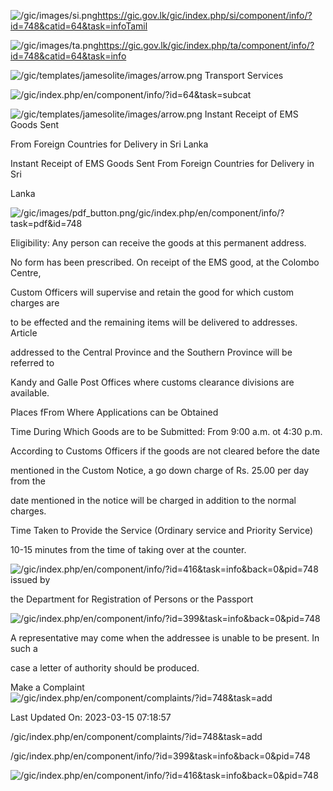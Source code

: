 <!-- Source: https://gic.gov.lk/gic/index.php/en/component/info/?id=748&catid=64&task=info -->

![/gic/images/si.png](/gic/images/si.png)https://gic.gov.lk/gic/index.php/si/component/info/?id=748&catid=64&task=infoTamil

![/gic/images/ta.png](/gic/images/ta.png)https://gic.gov.lk/gic/index.php/ta/component/info/?id=748&catid=64&task=info

![/gic/templates/jamesolite/images/arrow.png](/gic/templates/jamesolite/images/arrow.png) Transport Services

![/gic/index.php/en/component/info/?id=64&task=subcat](/gic/index.php/en/component/info/?id=64&task=subcat)

![/gic/templates/jamesolite/images/arrow.png](/gic/templates/jamesolite/images/arrow.png) Instant Receipt of EMS Goods Sent

From Foreign Countries for Delivery in Sri Lanka

Instant Receipt of EMS Goods Sent From Foreign Countries for Delivery in Sri

Lanka

![/gic/images/pdf_button.png](/gic/images/pdf_button.png)/gic/index.php/en/component/info/?task=pdf&id=748

Eligibility: Any person can receive the goods at this permanent address.

No form has been prescribed. On receipt of the EMS good, at the Colombo Centre,

Custom Officers will supervise and retain the good for which custom charges are

to be effected and the remaining items will be delivered to addresses. Article

addressed to the Central Province and the Southern Province will be referred to

Kandy and Galle Post Offices where customs clearance divisions are available.

Places fFrom Where Applications can be Obtained

Time During Which Goods are to be Submitted: From 9:00 a.m. ot 4:30 p.m.

According to Customs Officers if the goods are not cleared before the date

mentioned in the Custom Notice, a go down charge of Rs. 25.00 per day from the

date mentioned in the notice will be charged in addition to the normal charges.

Time Taken to Provide the Service (Ordinary service and Priority Service)

10-15 minutes from the time of taking over at the counter.

![/gic/index.php/en/component/info/?id=416&task=info&back=0&pid=748](/gic/index.php/en/component/info/?id=416&task=info&back=0&pid=748) issued by

the Department for Registration of Persons or the Passport

![/gic/index.php/en/component/info/?id=399&task=info&back=0&pid=748](/gic/index.php/en/component/info/?id=399&task=info&back=0&pid=748)

A representative may come when the addressee is unable to be present. In such a

case a letter of authority should be produced.

Make a Complaint ![/gic/index.php/en/component/complaints/?id=748&task=add](/gic/index.php/en/component/complaints/?id=748&task=add)

Last Updated On: 2023-03-15 07:18:57

/gic/index.php/en/component/complaints/?id=748&task=add

/gic/index.php/en/component/info/?id=399&task=info&back=0&pid=748

![/gic/index.php/en/component/info/?id=416&task=info&back=0&pid=748](/gic/index.php/en/component/info/?id=416&task=info&back=0&pid=748)